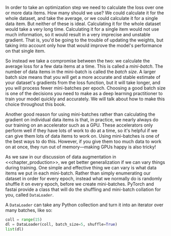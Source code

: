 In order to take an optimization step we need to calculate the loss over one or more data items. How many should we use? We could calculate it for the whole dataset, and take the average, or we could calculate it for a single data item. But neither of these is ideal. Calculating it for the whole dataset would take a very long time. Calculating it for a single item would not use much information, so it would result in a very imprecise and unstable gradient. That is, you'd be going to the trouble of updating the weights, but taking into account only how that would improve the model's performance on that single item.

  

So instead we take a compromise between the two: we calculate the average loss for a few data items at a time. This is called a *mini-batch*. The number of data items in the mini-batch is called the *batch size*. A larger batch size means that you will get a more accurate and stable estimate of your dataset's gradients from the loss function, but it will take longer, and you will process fewer mini-batches per epoch. Choosing a good batch size is one of the decisions you need to make as a deep learning practitioner to train your model quickly and accurately. We will talk about how to make this choice throughout this book.


Another good reason for using mini-batches rather than calculating the gradient on individual data items is that, in practice, we nearly always do our training on an accelerator such as a GPU. These accelerators only perform well if they have lots of work to do at a time, so it's helpful if we can give them lots of data items to work on. Using mini-batches is one of the best ways to do this. However, if you give them too much data to work on at once, they run out of memory—making GPUs happy is also tricky!

As we saw in our discussion of data augmentation in <<chapter_production>>, we get better generalization if we can vary things during training. One simple and effective thing we can vary is what data items we put in each mini-batch. Rather than simply enumerating our dataset in order for every epoch, instead what we normally do is randomly shuffle it on every epoch, before we create mini-batches. PyTorch and fastai provide a class that will do the shuffling and mini-batch collation for you, called `DataLoader`.

A `DataLoader` can take any Python collection and turn it into an iterator over many batches, like so:

```python
coll = range(15)
dl = DataLoader(coll, batch_size=5, shuffle=True)
list(dl)
```
